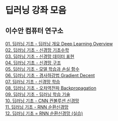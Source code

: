 # 딥러닝 강좌 모음

## 이수안 컴퓨터 연구소

[01. 딥러닝 기초 - 딥러닝 개요 Deep Learning  Overview](https://youtu.be/0r_QueHF3Qg)<br>
[02. 딥러닝 기초 - 신경망 기초수학](https://youtu.be/RZB6fwX_ixY)<br>
[03. 딥러닝 기초 - 신경망 데이터 표현](https://youtu.be/-5XGjsjec3Y)<br>
[04. 딥러닝 기초 - 신경망 구조](https://youtu.be/kHXrjyqyfE4)<br>
[05. 딥러닝 기초 - 모델 학습과 손실 함수](https://youtu.be/9flte5nLbw8)<br>
[06. 딥러닝 기초 - 경사하강법 Gradient Decent](https://youtu.be/GwR1ivsUiAI)<br>
[07. 딥러닝 기초 - 신경망 학습](https://youtu.be/yocALgANi28)<br>
[08. 딥러닝 기초 - 오차역전파 Backpropagation](https://youtu.be/3OLh7bb_53k)<br>
[09. 딥러닝 기초 - 딥러닝 학습 기술](https://youtu.be/3WzkrGyZhFo)<br>
[10. 딥러닝 기초 - CNN 컨볼루션 신경망](https://youtu.be/OAksbx2bTVc)<br>
[11. 딥러닝 기초 - RNN 순환신경망](https://youtu.be/P9xMyjBYl_g)<br>
[12. 딥러닝 기초 = RNN 순환신경망 (실습)](https://youtu.be/r92QktoXsas)<br>
